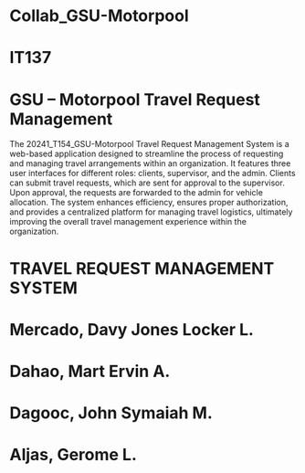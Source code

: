 # Collab_GSU-Motorpool
# IT137
# GSU – Motorpool Travel Request Management

The 20241_T154_GSU-Motorpool Travel Request Management System is a web-based application designed to streamline the process of requesting and managing travel arrangements within an organization. It features three user interfaces for different roles: clients, supervisor, and the admin. Clients can submit travel requests, which are sent for approval to the supervisor. Upon approval, the requests are forwarded to the admin for vehicle allocation. The system enhances efficiency, ensures proper authorization, and provides a centralized platform for managing travel logistics, ultimately improving the overall travel management experience within the organization.

# TRAVEL REQUEST MANAGEMENT SYSTEM
# Mercado, Davy Jones Locker L.
# Dahao, Mart Ervin A.
# Dagooc, John Symaiah M.
# Aljas, Gerome L.
